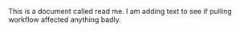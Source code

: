 This is a document called read me.
I am adding text to see if pulling workflow affected anything badly.